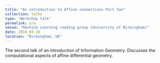 ```yaml
---
title: "An introduction to Affine connections Part Two"
collection: talks
type: "Workshop talk"
permalink: n/a
venue: "Machine Learning reading group (University of Birmingham)"
date: 2016-03-16
location: "Birmingham, UK"
---
```


The second talk of an introduction of Information Geometry. Discusses the computational aspects of affine differential geometry.

